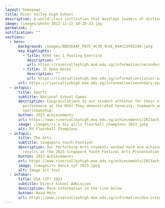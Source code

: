 ```yaml
---
layout: homepage
title: River Valley High School
description: A world-class institution that develops leaders of distinction for Singapore
image: /images/photo_2022-12-22_18-20-23.jpg
permalink: /
notification: ""
sections:
  - hero:
      background: /images/BDD3EAAF_FB7E_4C30_9C6E_944C21F65240.jpeg
      key_highlights:
        - title: RVHS Sec 1 Posting Exercise
          description: ""
          url: https://rivervalleyhigh.moe.edu.sg/information/secondary-section/sec1postingexercise-2024intake/
        - title: JC Open House
          description: ""
          url: https://rivervalleyhigh.moe.edu.sg/information/junior-college/openhouse2024/
      url: https://rivervalleyhigh.moe.edu.sg/information/secondary-section/sec1postingexercise-2024intake/information/junior-college/openhouse2024/
  - infopic:
      title: Sports
      subtitle: National School Games
      description: Congratulations to our student athletes for their stellar
        performance at the NSG! They demonstrated tenacity, teamwork and great
        sportsmanship.
      button: 2023 Achievements
      url: https://www.rivervalleyhigh.moe.edu.sg/achievements/2023achievements/
      image: /images/rv a div girls floorball champions 2023.jpeg
      alt: RV Floorball Champions
  - infopic:
      title: The Arts
      subtitle: Singapore Youth Festival
      description: Our Performing Arts students worked hard and achieved commendable
        results at the 2023 Singapore Youth Festival Arts Presentation!
      button: 2023 Achievements
      url: https://www.rivervalleyhigh.moe.edu.sg/achievements/2023achievements/
      image: /images/rv dance syf 2023.jpeg
      alt: Image alt text
  - infobar:
      title: DSA (IP) 2023
      subtitle: Direct School Admission
      description: More information in the link below
      button: Read More
      url: https://www.rivervalleyhigh.moe.edu.sg/information/dsa-integrated-programme/dsa2023/
---
```

